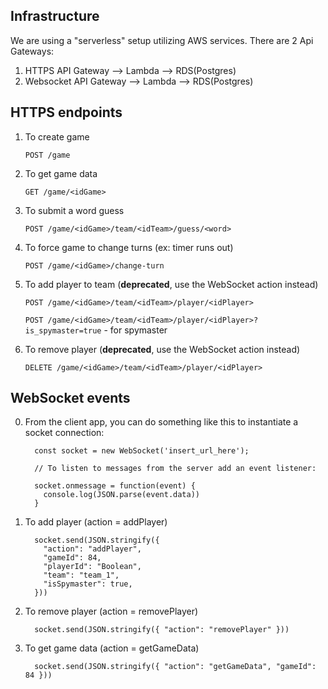 ## Infrastructure

We are using a "serverless" setup utilizing AWS services. There are 2 Api Gateways:

1) HTTPS API Gateway --> Lambda --> RDS(Postgres)
2) Websocket API Gateway --> Lambda --> RDS(Postgres)

## HTTPS endpoints

  1. To create game
      
      `POST /game`
      
  2. To get game data
  
      `GET /game/<idGame>`
      
  3. To submit a word guess
  
      `POST /game/<idGame>/team/<idTeam>/guess/<word>`
  
  4. To force game to change turns (ex: timer runs out)

      `POST /game/<idGame>/change-turn`
      
  5. To add player to team (**deprecated**, use the WebSocket action instead)
  
      `POST /game/<idGame>/team/<idTeam>/player/<idPlayer>`
      
      `POST /game/<idGame>/team/<idTeam>/player/<idPlayer>?is_spymaster=true` - for spymaster
  
  6. To remove player (**deprecated**, use the WebSocket action instead)
  
      `DELETE /game/<idGame>/team/<idTeam>/player/<idPlayer>`
      

## WebSocket events

  0. From the client app, you can do something like this to instantiate a socket connection:
  
      ```
        const socket = new WebSocket('insert_url_here');
        
        // To listen to messages from the server add an event listener:
        
        socket.onmessage = function(event) {
          console.log(JSON.parse(event.data))
        }
      ```

  1. To add player (action = addPlayer)
      
      ```
        socket.send(JSON.stringify({
          "action": "addPlayer", 
          "gameId": 84,
          "playerId": "Boolean",
          "team": "team_1",
          "isSpymaster": true,
        }))  
      ```
  
  2. To remove player (action = removePlayer)
  
      ```
        socket.send(JSON.stringify({ "action": "removePlayer" }))  
      ```
      
  3. To get game data (action = getGameData)
  
      ```
        socket.send(JSON.stringify({ "action": "getGameData", "gameId": 84 }))  
      ```
